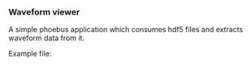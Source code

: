 ### Waveform viewer

A simple phoebus application which consumes hdf5 files and extracts waveform data from it.

Example file:
